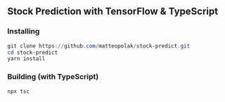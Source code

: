 ## Stock Prediction with TensorFlow & TypeScript

### Installing
```powershell
git clone https://github.com/matteopolak/stock-predict.git
cd stock-predict
yarn install
```

### Building (with TypeScript)
```powershell
npx tsc
```